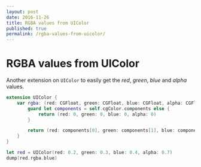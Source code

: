 ```yaml
---
layout: post
date: 2016-11-26
title: RGBA values from UIColor
published: true
permalink: /rgba-values-from-uicolor/
---
```


# RGBA values from UIColor

Another extension on `UIColor` to easily get the *red*, *green*, *blue* and *alpha* values.

```swift
extension UIColor {
	var rgba: (red: CGFloat, green: CGFloat, blue: CGFloat, alpha: CGFloat) {
		guard let components = self.cgColor.components else {
			return (red: 0, green: 0, blue: 0, alpha: 0)
		}

		return (red: components[0], green: components[1], blue: components[2], alpha: components[3])
	}
}

let red = UIColor(red: 0.2, green: 0.3, blue: 0.4, alpha: 0.7)
dump(red.rgba.blue)
```